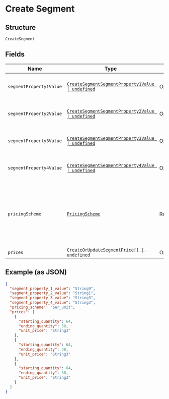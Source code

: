 
# Create Segment

## Structure

`CreateSegment`

## Fields

| Name | Type | Tags | Description |
|  --- | --- | --- | --- |
| `segmentProperty1Value` | [`CreateSegmentSegmentProperty1Value \| undefined`](../../doc/models/containers/create-segment-segment-property-1-value.md) | Optional | This is a container for one-of cases. |
| `segmentProperty2Value` | [`CreateSegmentSegmentProperty2Value \| undefined`](../../doc/models/containers/create-segment-segment-property-2-value.md) | Optional | This is a container for one-of cases. |
| `segmentProperty3Value` | [`CreateSegmentSegmentProperty3Value \| undefined`](../../doc/models/containers/create-segment-segment-property-3-value.md) | Optional | This is a container for one-of cases. |
| `segmentProperty4Value` | [`CreateSegmentSegmentProperty4Value \| undefined`](../../doc/models/containers/create-segment-segment-property-4-value.md) | Optional | This is a container for one-of cases. |
| `pricingScheme` | [`PricingScheme`](../../doc/models/pricing-scheme.md) | Required | The identifier for the pricing scheme. See [Product Components](https://help.chargify.com/products/product-components.html) for an overview of pricing schemes. |
| `prices` | [`CreateOrUpdateSegmentPrice[] \| undefined`](../../doc/models/create-or-update-segment-price.md) | Optional | - |

## Example (as JSON)

```json
{
  "segment_property_1_value": "String9",
  "segment_property_2_value": "String1",
  "segment_property_3_value": "String3",
  "segment_property_4_value": "String3",
  "pricing_scheme": "per_unit",
  "prices": [
    {
      "starting_quantity": 64,
      "ending_quantity": 38,
      "unit_price": "String3"
    },
    {
      "starting_quantity": 64,
      "ending_quantity": 38,
      "unit_price": "String3"
    },
    {
      "starting_quantity": 64,
      "ending_quantity": 38,
      "unit_price": "String3"
    }
  ]
}
```

